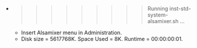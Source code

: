 * >>>>>>>>> Running inst-std-system-alsamixer.sh ...
  * Insert Alsamixer menu in Administration.
  * Disk size = 5617768K. Space Used = 8K. Runtime = 00:00:00:01.
